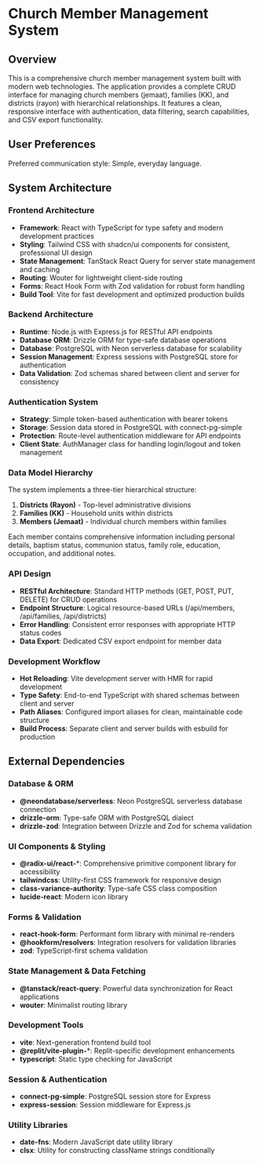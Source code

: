 # Church Member Management System

## Overview

This is a comprehensive church member management system built with modern web technologies. The application provides a complete CRUD interface for managing church members (jemaat), families (KK), and districts (rayon) with hierarchical relationships. It features a clean, responsive interface with authentication, data filtering, search capabilities, and CSV export functionality.

## User Preferences

Preferred communication style: Simple, everyday language.

## System Architecture

### Frontend Architecture
- **Framework**: React with TypeScript for type safety and modern development practices
- **Styling**: Tailwind CSS with shadcn/ui components for consistent, professional UI design
- **State Management**: TanStack React Query for server state management and caching
- **Routing**: Wouter for lightweight client-side routing
- **Forms**: React Hook Form with Zod validation for robust form handling
- **Build Tool**: Vite for fast development and optimized production builds

### Backend Architecture
- **Runtime**: Node.js with Express.js for RESTful API endpoints
- **Database ORM**: Drizzle ORM for type-safe database operations
- **Database**: PostgreSQL with Neon serverless database for scalability
- **Session Management**: Express sessions with PostgreSQL store for authentication
- **Data Validation**: Zod schemas shared between client and server for consistency

### Authentication System
- **Strategy**: Simple token-based authentication with bearer tokens
- **Storage**: Session data stored in PostgreSQL with connect-pg-simple
- **Protection**: Route-level authentication middleware for API endpoints
- **Client State**: AuthManager class for handling login/logout and token management

### Data Model Hierarchy
The system implements a three-tier hierarchical structure:
1. **Districts (Rayon)** - Top-level administrative divisions
2. **Families (KK)** - Household units within districts  
3. **Members (Jemaat)** - Individual church members within families

Each member contains comprehensive information including personal details, baptism status, communion status, family role, education, occupation, and additional notes.

### API Design
- **RESTful Architecture**: Standard HTTP methods (GET, POST, PUT, DELETE) for CRUD operations
- **Endpoint Structure**: Logical resource-based URLs (/api/members, /api/families, /api/districts)
- **Error Handling**: Consistent error responses with appropriate HTTP status codes
- **Data Export**: Dedicated CSV export endpoint for member data

### Development Workflow
- **Hot Reloading**: Vite development server with HMR for rapid development
- **Type Safety**: End-to-end TypeScript with shared schemas between client and server
- **Path Aliases**: Configured import aliases for clean, maintainable code structure
- **Build Process**: Separate client and server builds with esbuild for production

## External Dependencies

### Database & ORM
- **@neondatabase/serverless**: Neon PostgreSQL serverless database connection
- **drizzle-orm**: Type-safe ORM with PostgreSQL dialect
- **drizzle-zod**: Integration between Drizzle and Zod for schema validation

### UI Components & Styling
- **@radix-ui/react-***: Comprehensive primitive component library for accessibility
- **tailwindcss**: Utility-first CSS framework for responsive design
- **class-variance-authority**: Type-safe CSS class composition
- **lucide-react**: Modern icon library

### Forms & Validation
- **react-hook-form**: Performant form library with minimal re-renders
- **@hookform/resolvers**: Integration resolvers for validation libraries
- **zod**: TypeScript-first schema validation

### State Management & Data Fetching
- **@tanstack/react-query**: Powerful data synchronization for React applications
- **wouter**: Minimalist routing library

### Development Tools
- **vite**: Next-generation frontend build tool
- **@replit/vite-plugin-***: Replit-specific development enhancements
- **typescript**: Static type checking for JavaScript

### Session & Authentication
- **connect-pg-simple**: PostgreSQL session store for Express
- **express-session**: Session middleware for Express.js

### Utility Libraries
- **date-fns**: Modern JavaScript date utility library
- **clsx**: Utility for constructing className strings conditionally